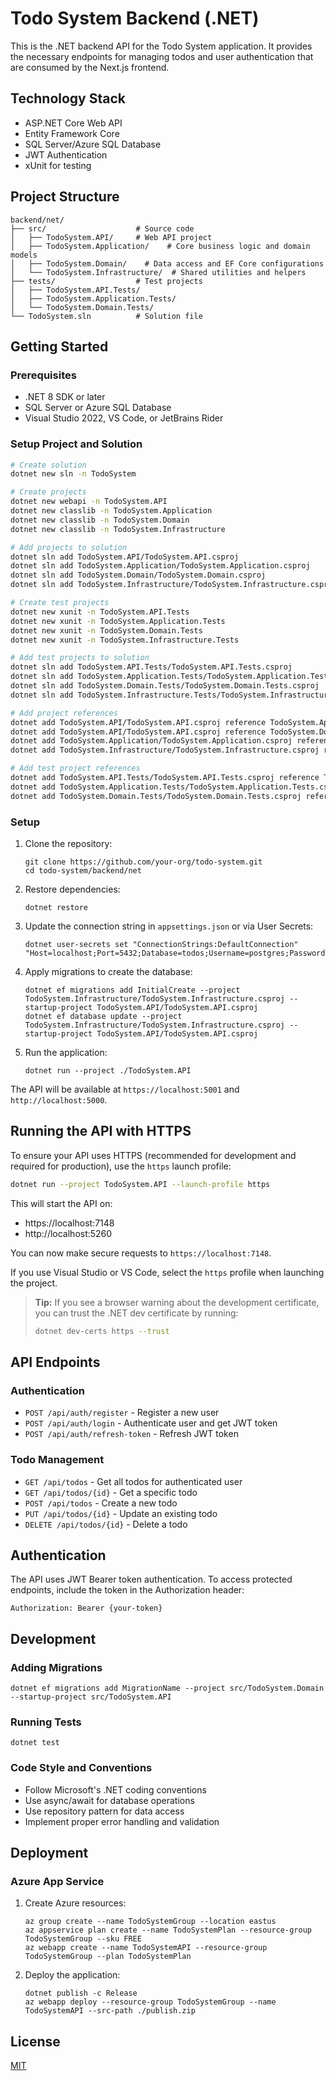 # Todo System Backend (.NET)

This is the .NET backend API for the Todo System application. It provides the necessary endpoints for managing todos and user authentication that are consumed by the Next.js frontend.

## Technology Stack

- ASP.NET Core Web API
- Entity Framework Core
- SQL Server/Azure SQL Database
- JWT Authentication
- xUnit for testing

## Project Structure

```
backend/net/
├── src/                    # Source code
│   ├── TodoSystem.API/     # Web API project
│   ├── TodoSystem.Application/    # Core business logic and domain models
│   ├── TodoSystem.Domain/    # Data access and EF Core configurations
│   └── TodoSystem.Infrastructure/  # Shared utilities and helpers
├── tests/                  # Test projects
│   ├── TodoSystem.API.Tests/
│   ├── TodoSystem.Application.Tests/
│   └── TodoSystem.Domain.Tests/
└── TodoSystem.sln          # Solution file
```

## Getting Started

### Prerequisites

- .NET 8 SDK or later
- SQL Server or Azure SQL Database
- Visual Studio 2022, VS Code, or JetBrains Rider

### Setup Project and Solution
```bash
# Create solution
dotnet new sln -n TodoSystem

# Create projects
dotnet new webapi -n TodoSystem.API
dotnet new classlib -n TodoSystem.Application
dotnet new classlib -n TodoSystem.Domain
dotnet new classlib -n TodoSystem.Infrastructure

# Add projects to solution
dotnet sln add TodoSystem.API/TodoSystem.API.csproj
dotnet sln add TodoSystem.Application/TodoSystem.Application.csproj
dotnet sln add TodoSystem.Domain/TodoSystem.Domain.csproj
dotnet sln add TodoSystem.Infrastructure/TodoSystem.Infrastructure.csproj

# Create test projects
dotnet new xunit -n TodoSystem.API.Tests
dotnet new xunit -n TodoSystem.Application.Tests
dotnet new xunit -n TodoSystem.Domain.Tests
dotnet new xunit -n TodoSystem.Infrastructure.Tests

# Add test projects to solution
dotnet sln add TodoSystem.API.Tests/TodoSystem.API.Tests.csproj
dotnet sln add TodoSystem.Application.Tests/TodoSystem.Application.Tests.csproj
dotnet sln add TodoSystem.Domain.Tests/TodoSystem.Domain.Tests.csproj
dotnet sln add TodoSystem.Infrastructure.Tests/TodoSystem.Infrastructure.Tests.csproj

# Add project references
dotnet add TodoSystem.API/TodoSystem.API.csproj reference TodoSystem.Application/TodoSystem.Application.csproj
dotnet add TodoSystem.API/TodoSystem.API.csproj reference TodoSystem.Domain/TodoSystem.Domain.csproj
dotnet add TodoSystem.Application/TodoSystem.Application.csproj reference TodoSystem.Domain/TodoSystem.Domain.csproj 
dotnet add TodoSystem.Infrastructure/TodoSystem.Infrastructure.csproj reference TodoSystem.Application/TodoSystem.Application.csproj 

# Add test project references
dotnet add TodoSystem.API.Tests/TodoSystem.API.Tests.csproj reference TodoSystem.API/TodoSystem.API.csproj
dotnet add TodoSystem.Application.Tests/TodoSystem.Application.Tests.csproj reference TodoSystem.Application/TodoSystem.Application.csproj
dotnet add TodoSystem.Domain.Tests/TodoSystem.Domain.Tests.csproj reference TodoSystem.Domain/TodoSystem.Domain.csproj
```

### Setup

1. Clone the repository:
   ```
   git clone https://github.com/your-org/todo-system.git
   cd todo-system/backend/net
   ```

2. Restore dependencies:
   ```
   dotnet restore
   ```

3. Update the connection string in `appsettings.json` or via User Secrets:
   ```
   dotnet user-secrets set "ConnectionStrings:DefaultConnection" "Host=localhost;Port=5432;Database=todos;Username=postgres;Password=postgres"
   ```

4. Apply migrations to create the database:
   ```
   dotnet ef migrations add InitialCreate --project TodoSystem.Infrastructure/TodoSystem.Infrastructure.csproj --startup-project TodoSystem.API/TodoSystem.API.csproj
   dotnet ef database update --project TodoSystem.Infrastructure/TodoSystem.Infrastructure.csproj --startup-project TodoSystem.API/TodoSystem.API.csproj
   ```

5. Run the application:
   ```
   dotnet run --project ./TodoSystem.API
   ```

The API will be available at `https://localhost:5001` and `http://localhost:5000`.

## Running the API with HTTPS

To ensure your API uses HTTPS (recommended for development and required for production), use the `https` launch profile:

```sh
dotnet run --project TodoSystem.API --launch-profile https
```

This will start the API on:

- https://localhost:7148
- http://localhost:5260

You can now make secure requests to `https://localhost:7148`.

If you use Visual Studio or VS Code, select the `https` profile when launching the project.

> **Tip:** If you see a browser warning about the development certificate, you can trust the .NET dev certificate by running:
> ```sh
> dotnet dev-certs https --trust
> ```

## API Endpoints

### Authentication

- `POST /api/auth/register` - Register a new user
- `POST /api/auth/login` - Authenticate user and get JWT token
- `POST /api/auth/refresh-token` - Refresh JWT token

### Todo Management

- `GET /api/todos` - Get all todos for authenticated user
- `GET /api/todos/{id}` - Get a specific todo
- `POST /api/todos` - Create a new todo
- `PUT /api/todos/{id}` - Update an existing todo
- `DELETE /api/todos/{id}` - Delete a todo

## Authentication

The API uses JWT Bearer token authentication. To access protected endpoints, include the token in the Authorization header:

```
Authorization: Bearer {your-token}
```

## Development

### Adding Migrations

```
dotnet ef migrations add MigrationName --project src/TodoSystem.Domain --startup-project src/TodoSystem.API
```

### Running Tests

```
dotnet test
```

### Code Style and Conventions

- Follow Microsoft's .NET coding conventions
- Use async/await for database operations
- Use repository pattern for data access
- Implement proper error handling and validation

## Deployment

### Azure App Service

1. Create Azure resources:
   ```
   az group create --name TodoSystemGroup --location eastus
   az appservice plan create --name TodoSystemPlan --resource-group TodoSystemGroup --sku FREE
   az webapp create --name TodoSystemAPI --resource-group TodoSystemGroup --plan TodoSystemPlan
   ```

2. Deploy the application:
   ```
   dotnet publish -c Release
   az webapp deploy --resource-group TodoSystemGroup --name TodoSystemAPI --src-path ./publish.zip
   ```

## License

[MIT](../../LICENSE)
